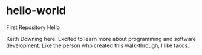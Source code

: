 # hello-world
First Repository
Hello

Keith Downing here.  Excited to learn more about programming and software development.
Like the person who created this walk-through, I like tacos.
